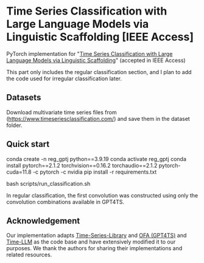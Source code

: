 # Time Series Classification with Large Language Models via Linguistic Scaffolding [IEEE Access]

PyTorch implementation for "[Time Series Classification with Large Language Models via Linguistic Scaffolding](https://ieeexplore.ieee.org/document/10706904)" (accepted in IEEE Access)

This part only includes the regular classification section, and I plan to add the code used for irregular classification later.

## Datasets

Download multivariate time series files from (https://www.timeseriesclassification.com/) and save them in the dataset folder.

## Quick start

conda create -n reg_gptj python==3.9.19
conda activate reg_gptj
conda install pytorch==2.1.2 torchvision==0.16.2 torchaudio==2.1.2 pytorch-cuda=11.8 -c pytorch -c nvidia
pip install -r requirements.txt

bash scripts/run_classification.sh

In regular classification, the first convolution was constructed using only the convolution combinations available in GPT4TS.

## Acknowledgement
Our implementation adapts [Time-Series-Library](https://github.com/thuml/Time-Series-Library) and [OFA (GPT4TS)](https://github.com/DAMO-DI-ML/NeurIPS2023-One-Fits-All) and [Time-LLM](https://github.com/KimMeen/Time-LLM/) as the code base and have extensively modified it to our purposes. We thank the authors for sharing their implementations and related resources.